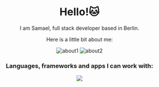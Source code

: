 <h1 align="center">Hello!🐱</h1>
<div align="center">
<div>
  <p>I am Samael, full stack developer based in Berlin.</p>
  <p>Here is a little bit about me:</p>
</div>
<div>
  
![about1](https://github.com/ssamaels/ssamaels/assets/133221940/3d56ba28-346f-4270-823d-3933be1d1e25)  ![about2](https://github.com/ssamaels/ssamaels/assets/133221940/0ae3ed68-b32e-40da-911e-d64a3836b854)

</div>

<h3>Languages, frameworks and apps I can work with:</h3>
<p>
  <a href="https://skillicons.dev">
    <img src="https://skillicons.dev/icons?i=git,github,html,css,js,react,nextjs,ps,vscode" />
  </a>
</p>
</div>


